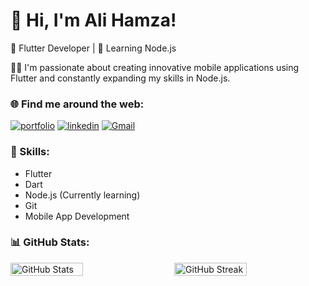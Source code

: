 # 👋 Hi, I'm Ali Hamza!

🚀 Flutter Developer | 🌱 Learning Node.js

👨‍💻 I'm passionate about creating innovative mobile applications using Flutter and constantly expanding my skills in Node.js.

### 🌐 Find me around the web:
[![portfolio](https://img.shields.io/badge/my_portfolio-000?style=for-the-badge&logo=ko-fi&logoColor=white)](https://hamzaawan007.github.io/)
[![linkedin](https://img.shields.io/badge/AliHamza-0A66C2?style=for-the-badge&logo=linkedin&logoColor=white)](https://linkedin.com/in/ali-hamza-5b3085260)
[![Gmail](https://img.shields.io/badge/contactalihamza%40gmail.com-e64d2e?style=for-the-badge&logo=gmail&logoColor=white)](mailto:contactalihamza@gmail.com)

### 💼 Skills:
- Flutter
- Dart
- Node.js (Currently learning)
- Git
- Mobile App Development

### 📊 GitHub Stats:
<div style="display: flex; flex-wrap: wrap; justify-content: space-between; align-items: center;">
    <img src="https://github-readme-stats.vercel.app/api?username=hamzaawan007&show_icons=true&theme=radical" alt="GitHub Stats" width="48%">
    <img src="https://github-readme-streak-stats.herokuapp.com/?user=hamzaawan007&theme=radical" alt="GitHub Streak" width="48%">
    <!-- <img src="https://github-readme-stats.vercel.app/api/top-langs/?username=hamzaawan007&theme=radical&hide_border=false&include_all_commits=true&count_private=true&layout=compact" alt="Top Languages" width="30%"> -->
</div>


